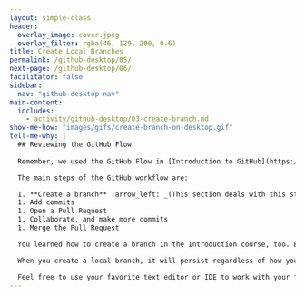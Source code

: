 ```yaml
---
layout: simple-class
header:
  overlay_image: cover.jpeg
  overlay_filter: rgba(46, 129, 200, 0.6)
title: Create Local Branches
permalink: /github-desktop/05/
next-page: /github-desktop/06/
facilitator: false
sidebar:
  nav: "github-desktop-nav"
main-content:
  includes:
    - activity/github-desktop/03-create-branch.md
show-me-how: "images/gifs/create-branch-on-desktop.gif"
tell-me-why: |
  ## Reviewing the GitHub Flow
  
  Remember, we used the GitHub Flow in [Introduction to GitHub](https://github.github.com/on-demand/intro-to-github/), and we use it again here! :smile:

  The main steps of the GitHub workflow are:

  1. **Create a branch** :arrow_left: _(This section deals with this step.)_
  1. Add commits
  1. Open a Pull Request
  1. Collaborate, and make more commits
  1. Merge the Pull Request

  You learned how to create a branch in the Introduction course, too. But this time, we will do it in the local repository.

  When you create a local branch, it will persist regardless of how you decide to work with your files.

  Feel free to use your favorite text editor or IDE to work with your files. Rest assured that you will only be making changes on the branch you have selected.
---
```

